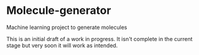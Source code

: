 # Molecule-generator
Machine learning project to generate molecules

This is an initial draft of a work in progress. It isn't complete in the current stage but very soon it will work as intended.
